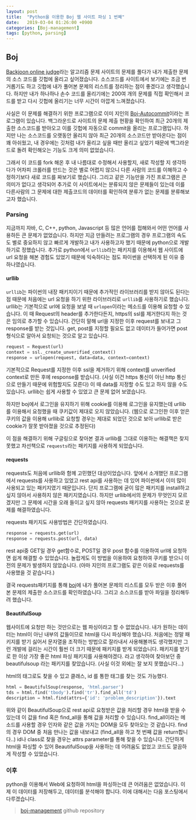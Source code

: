 ```yaml
---
layout: post
title:  "Python을 이용한 Boj 웹 사이트 파싱 1 번째"
date:   2019-03-04 01:26:00 +0900
categories: [Boj-management]
tags: [python, parsing]
---
```


## Boj
[Backjoon online judge][boj]라는 알고리즘 문제 사이트의 문제를 풀다가 내가 제출한 문제의
소스 코드를 깃헙에 올리고 싶어졌습니다. 소스코드를 사이트에서 보기에는 조금 번거롭기도 하고 깃헙에 내가 풀어본
문제의 리스트를 정리하는 점이 좋겠다고 생각했습니다. 하지만 내가 하나하나 손수 코드를 올리기에는 200여 개의
문제를 직접 확인해서 코드를 받고 다시 깃헙에 올리기는 너무 시간이 아깝게 느껴졌습니다.

사실은 이 문제를 해결하기 위한 프로그램으로 이미 지인의 [Boj-Autocommit][boj-autocommit]이라는 프로그램이 있습니다. 백그라운드로
사이트의 문제 제출 현황을 확인하여 최근 20개의 제출한 소스코드를 받아오고 이를 깃헙에 자동으로
commit을 올리는 프로그램입니다. 하지만 나는 소스코드를 오랫동안 올리지 않아 최근 20개의 소스코드만
받아온다는 점이 꽤 아쉬웠고, 내 경우에는 깃처럼 내가 올리고 싶을 때만 올리고 싶었기 때문에
백그라운드로 돌려 확인해오는 기능도 크게 의미 없었습니다.

그래서 이 코드를 fork 해온 후 내 나름대로 수정해서 사용할지, 새로 작성할 지 생각하다가
어차피 크롤러를 만드는 것은 별로 어렵지 않으니 다른 사람의 코드를 이해하고 수정하기보다 새로 코드를 짜보기로 했습니다.
그리고 같은 기능만을 가진 프로그램은 큰 의미가 없다고 생각되어 추가로 이 사이트에서는 분류되지 않은
문제들이 있는데 이를 다른사람의 그 문제에 대한 제출코드의 데이터를 확인하여 분류가 없는
문제를 분류해보고자 했습니다.

### Parsing
지금까지 자바, C, C++, python, Javascript 등 많은 언어를 접해와서 어떤 언어를 사용하든 큰 문제가 없었습니다.
하지만 지금 만들려는 프로그램의 경우 프로그램의 속도도 별로 중요하지 않고 빠르게 개발하고 내가 사용하고자
했기 때문에 python으로 개발하기로 정했습니다. 추가로 python에서 `urllib`라는 패키지를
이용해서 웹 사이트에 url 요청을 해본 경험도 있었기 때문에 익숙하다는 점도 파이썬을 선택하게 된 이유 중 하나였습니다.

#### urllib
`urllib`는 파이썬의 내장 패키지이기 때문에 추가적인 라이브러리를
받지 않아도 된다는 점 때문에 처음에는 url 요청을 하기 위한 라이브러리로 `urllib`를 사용하기로 했습니다.
urllib는 기본적으로 url에 요청을 보낼 때 `urlopen`이라는 메소드를 이용해 요청할 수 있습니다.
이 때 Request의 header를 추가한다든지, https의 ssl를 제거한다지 하는 것은 임의로 추가할 수 있습니다.
간단히 말해 url을 지정한 이후 request를 보내고 그 response를 받는 것입니다.
get, post를 지정할 필요도 없고 데이터가 들어가면 post형식으로 알아서 요청되는 것으로 알고 있습니다.

```python
request = Request(url)
context = ssl._create_unverified_context()
response = urlopen(request, data=data, context=context)
```

기본적으로 Request를 지정한 이후 ssl을 제거하기 위해 context를 unverified context로 만든 후에
response를 받습니다. (사실 이건 https 통신이 아닌 http 통신으로 만들기 때문에 위험할지도 모른다)
이 때 data를 지정할 수도 있고 하지 않을 수도 있습니다. urllib는 쉽게 사용할 수 있었고 큰 문제 없어 보였습니다.

하지만 boj에서 로그인을 유지하기 위해 cookie를 이용해 로그인을 유지했는데 urllib를 이용해서 요청했을 때
쿠키값이 제대로 오지 않았습니다. (웹으로 로그인한 이후 얻은 쿠키의 값을 이용해 urllib로 요청할 경우는
제대로 되었던 것으로 보아 urllib로 받은 cookie가 잘못 받아졌을 것으로 추정된다)

이 점을 해결하기 위해 구글링으로 찾아본 결과 urllib를 그대로 이용하는 해결책은 찾지 못했고
차선책으로 `requests`라는 패키지를 사용하게 되었습니다.

#### requests
requests도 처음에 urllib와 함께 고민했던 대상이었습니다. 앞에서 소개했던 프로그램에서 requests를 사용하고 있었고
rest api를 사용하는 데 있어 파이썬에서 이미 많이 사용되고 있는 패키지였기 때문입니다.
단지 프로그램에 굳이 많은 패키지를 install하고 싶지 않아서 사용하지 않은 패키지였습니다.
하지만 urllib에서의 문제가 무엇인지 모르겠지만 그 문제에 시간을 오래 들이고 싶지 않아 requests 패키지를
사용하는 것으로 문제를 해결하였습니다.

requests 패키지도 사용방법은 간단하였습니다.
```python
response = requests.get(url)
response = requests.post(url, data)
```

rest api중 GET일 경우 get함수로, POST일 경우 post 함수를 이용하여 url에 요청하면 쉽게 해결할 수 있었습니다.
놀랍게도 이 방법을 이용하여 요청하여 쿠키를 받으니 이전의 문제가 발생하지 않았습니다. (아마 지인의 프로그램도
같은 이유로 requests를 사용했을 것 같습니다.)

결국 requests패키지를 통해 [boj][boj]에 내가 풀어본 문제의 리스트를 모두 받은 이후 풀어본 문제의 제출한 소스코드를
확인하였습니다. 그리고 소스코드를 받아 파일을 정리해두려 했습니다.

#### BeautifulSoup
웹사이트에 요청만 하는 것만으로는 웹 파싱이라고 할 수 없었습니다. 내가 원하는 데이터는 html이 아닌 내부의 값들이므로
html을 다시 파싱해야 했습니다. 처음에는 정말 패키지를 받기 싫어서 문자열을 조작하는 방법으로 잘라내서 사용해볼까도
생각했지만 그런 개발에 걸리는 시간이 훨씬 더 크기 때문에 패키지를 받게 되었습니다.
패키지를 받기로 한 이상 가장 좋은 html 파싱 패키지를 사용해야겠다. 라고 생각하여 찾아보던 중
beautifulsoup 라는 패키지를 찾았습니다. (사실 이것 외에는 잘 보지 못했습니다...)

html의 태그로도 찾을 수 있고 클래스, id 를 통한 태그를 찾는 것도 가능했다.
```python
html = BeautifulSoup(response, 'html.parser')
tds = html.find('tbody').find('tr').find_all('td')
description = html.find(attrs={'id': 'problem_description'}).text
```

위와 같이 BeautifulSoup으로 rest api로 요청받은 값을 처리할 경우 html을 받을 수 있는데
이 값을 find 혹은 find_all을 통해 값을 처리할 수 있습니다.
find_all이라는 메소드를 사용할 경우 인자와 같은 값을 가지는 DOM을 모두 찾아오는 것 같습니다.
find의 경우 DOM 중 처음 만나는 값을 내보내고 (find_all을 하고 첫 번째 값을 return합니다..)
id나 class로 찾을 경우는 attrs parameter를 통해 찾을 수 있습니다.
간단하게 html을 파싱할 수 있어 BeautifulSoup을 사용하는 데 어려움도 없었고 코드도 깔끔하게 작성할 수 있었습니다.

### 이후

python을 이용해서 Web에 요청하여 html을 파싱하는데 큰 어려움은 없었습니다. 이제 이
데이터를 저장해두고, 데이터를 분석해야 합니다. 이에 대해서는 다음 포스팅에서 다루겠습니다.

> [boj-management][boj-management] github repository

[boj]: https://www.acmicpc.net/
[boj-autocommit]: https://github.com/ISKU/BOJ-AutoCommit/
[boj-management]: https://github.com/HyeockJinKim/baekjoon-management/